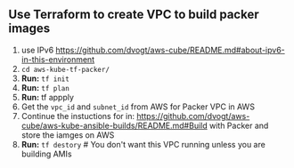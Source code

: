 
## Use Terraform to create VPC to build packer images

1. use IPv6 https://github.com/dvogt/aws-cube/README.md#about-ipv6-in-this-environment
2. `cd aws-kube-tf-packer/`
3. **Run:** `tf init`
4. **Run:** `tf plan`
4. **Run:** tf appply
5. Get the `vpc_id` and `subnet_id` from AWS for Packer VPC in AWS
6. Continue the instuctions for in: https://github.com/dvogt/aws-cube/aws-kube-ansible-builds/README.md#Build with Packer and store the iamges on AWS
7. **Run:** `tf destory` # You don't want this VPC running unless you are building AMIs
